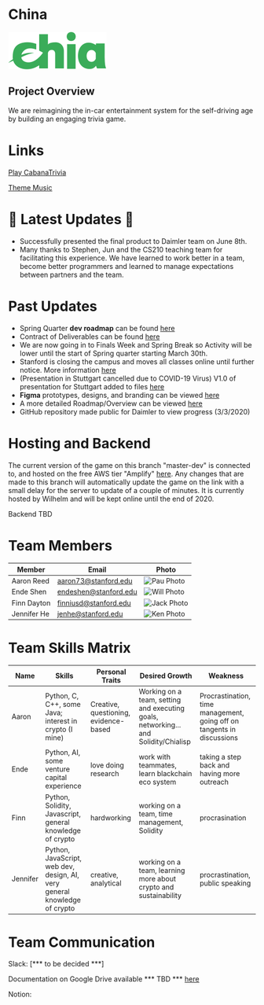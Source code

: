 # China

<img src="chia-logo.svg" alt="Chia Logo"/>

 ## Project Overview
 
 We are reimagining the in-car entertainment system for the self-driving age by building an engaging trivia game.


# Links
[Play CabanaTrivia](https://master-dev.d28ds4nnoxwdjw.amplifyapp.com)

 [Theme Music](https://open.spotify.com/user/21kv2tf3fcihbiwnlgww7asly/playlist/65LWzmY6oKjGv141vKFQqX?si=bn9aqPjESgKEjo_0pvkYFQ)

 # :rocket: Latest Updates :rocket:
 * Successfully presented the final product to Daimler team on June 8th.
 * Many thanks to Stephen, Jun and the CS210 teaching team for facilitating this experience. We have learned to work better in a team, become better programmers and learned to manage expectations between partners and the team. 
 
  #  Past Updates 
 *  Spring Quarter **dev roadmap** can be found [here](https://docs.google.com/document/d/1ChToyw4i9olIfGBn4hQI5PKr5D6cuIxsthny17nNpTE/edit?usp=sharing)
 * Contract of Deliverables can be found [here](https://docs.google.com/document/d/1Iv_HUolDp9VPYimOF6F2-ApQbSc_rVTuXsCuaLQxfLA/edit?usp=sharing)
 * We are now going in to Finals Week and Spring Break so Activity will be lower until the start of Spring quarter starting March 30th. 
 * Stanford is closing the campus and moves all classes online until further notice. More information [here](https://healthalerts.stanford.edu/)
 * (Presentation in Stuttgart cancelled due to COVID-19 Virus) V1.0 of presentation for Stuttgart added to files [here](https://github.com/cs210/Daimler/blob/master/Presentation%20Outline%20(V1.0))
 * **Figma** prototypes, designs, and branding can be viewed [here](https://www.figma.com/proto/wgkf0Bb5YrHXKGYLv3OfVI/Trivia-Start-Page?node-id=9%3A93&scaling=min-zoom)
 * A more detailed Roadmap/Overview can be viewed [here](https://docs.google.com/spreadsheets/d/1XCwTbh0N-ijNtFKVzL6cxW9gsjVZF3XECJRNrYBc3ho/edit#gid=0)
 * GitHub repository made public for Daimler to view progress (3/3/2020)
 
 # Hosting and Backend
 
The current version of the game on this branch "master-dev" is connected to, and hosted on the free AWS tier "Amplify" [here](https://master-dev.d28ds4nnoxwdjw.amplifyapp.com). Any changes that are made to this branch will automatically update the game on the link with a small delay for the server to update of a couple of minutes. It is currently hosted by Wilhelm and will be kept online until the end of 2020. 

Backend TBD

 
 # Team Members
Member |  Email | Photo
--- | --- | ---
Aaron Reed | aaron73@stanford.edu| <img src="/Resources/Headshots/PauNormal.jpg" alt="Pau Photo" height="200" />
Ende Shen |endeshen@stanford.edu | <img src="/Resources/Headshots/Will headshot.jpg" alt="Will Photo" height="200" />
Finn Dayton | finniusd@stanford.edu | <img src="/Resources/Headshots/Jack Headshot.jpeg" alt="Jack Photo" height="200"/>
Jennifer He |jenhe@stanford.edu | <img src="/Resources/Headshots/received_418816395692875.jpeg" alt="Ken Photo" height="200"/>

# Team Skills Matrix

Name | Skills | Personal Traits | Desired Growth | Weakness
--- | --- | --- | --- | ---
Aaron | Python, C, C++, some Java; interest in crypto (I mine) | Creative, questioning, evidence-based | Working on a team, setting and executing goals, networking... and Solidity/Chialisp | Procrastination, time management, going off on tangents in discussions
Ende | Python, AI, some venture capital experience | love doing research | work with teammates, learn blackchain eco system | taking a step back and having more outreach
Finn | Python, Solidity, Javascript, general knowledge of crypto | hardworking | working on a team, time management, Solidity | procrasination 
Jennifer | Python, JavaScript, web dev, design, AI, very general knowledge of crypto | creative, analytical | working on a team, learning more about crypto and sustainability | procrastination, public speaking


# Team Communication

Slack: [*** to be decided ***]

Documentation on Google Drive available *** TBD *** [here](https://drive.google.com/drive/u/1/folders/0AAK6_efKZUj2Uk9PVA)

Notion: 
